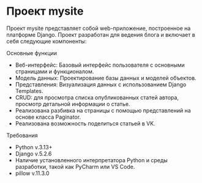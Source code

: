 # Проект mysite

Проект mysite представляет собой web-приложение, построенное на платформе Django. Проект разработан для ведения блога 
и включает в себя следующие компоненты:

Основные функции
- Веб-интерфейс: Базовый интерфейс пользователя с основными страницами и функционалом.
- Модель данных: Проектирование базы данных и моделей объектов.
- Представления: Визуализация данных с использованием Django Templates.
- CRUD: для просмотра списка опубликованных статей автора, просмотр детальной информации о статье.
- Реализована разбивка на страницы с помощью представлений на основе класса Paginator.
- Реализована возможность поделиться статьей в VK.

Требования
- Python v.3.13+
- Django v.5.2.6
- Наличие установленного интерпретатора Python и среды разработки, такой как PyCharm или VS Code.
- pillow v.11.3.0